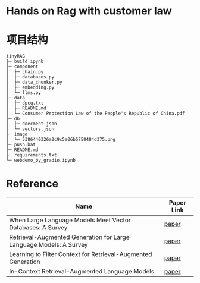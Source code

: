 # Hands on Rag with customer law

# 项目结构
```
tinyRAG
├─ build.ipynb
├─ component
│  ├─ chain.py
│  ├─ databases.py
│  ├─ data_chunker.py
│  ├─ embedding.py
│  └─ llms.py
├─ data
│  ├─ dpcq.txt
│  ├─ README.md
│  └─ Consumer Protection Law of the People's Republic of China.pdf
├─ db
│  ├─ doecment.json
│  └─ vectors.json
├─ image
│  └─ 5386440326a2c9c5a06b5758484d375.png
├─ push.bat
├─ README.md
├─ requirements.txt
└─ webdemo_by_gradio.ipynb

```

# Reference

| Name                                                         | Paper Link                                |
| ------------------------------------------------------------ | ----------------------------------------- |
| When Large Language Models Meet Vector Databases: A Survey   | [paper](http://arxiv.org/abs/2402.01763)  |
| Retrieval-Augmented Generation for Large Language Models: A Survey | [paper](https://arxiv.org/abs/2312.10997) |
| Learning to Filter Context for Retrieval-Augmented Generation | [paper](http://arxiv.org/abs/2311.08377)  |
| In-Context Retrieval-Augmented Language Models               | [paper](https://arxiv.org/abs/2302.00083) |


